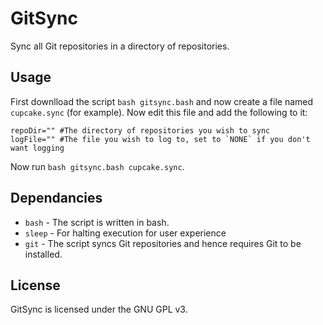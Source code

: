 GitSync
=======

Sync all Git repositories in a directory of repositories.

## Usage

First downlload the script `bash gitsync.bash` and now create a file named `cupcake.sync` (for example). Now edit this file and add the following to it:

````
repoDir="" #The directory of repositories you wish to sync
logFile="" #The file you wish to log to, set to `NONE` if you don't want logging
````

Now run `bash gitsync.bash cupcake.sync`.

## Dependancies

* `bash` - The script is written in bash.
* `sleep` - For  halting execution for user experience
* `git` - The script syncs Git repositories and hence requires Git to be installed.

## License

GitSync is licensed under the GNU GPL v3.
